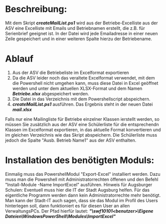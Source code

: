 # Beschreibung:
Mit dem Skript ***createMailList.ps1*** wird aus der Betriebe-Excelliste aus der ASV eine Excelliste mit Emails und Betriebnamen erstellt, die z.B. für Serienbrief geeignet ist. In der Datei wird jede Emailadresse in einer neuen Zeile gespeichert und in einer weiteren Spalte hierzu der Betriebename.

# Ablauf
1. Aus der ASV die Betriebeliste im Excelformat exportieren
2. Da die ASV leider noch das veraltete Excelformat verwendet, mit dem die Powershell nicht umgehen kann, muss diese Datei in Excel geöffnet werden und unter dem aktuellen XLSX-Format und dem Namen ***Betriebe.xlsx*** abgespeichert werden.
3. Die Datei in das Verzeichnis mit dem Powershellscript abspeichern.
4. ***createMailList.ps1*** ausführen. Das Ergebnis steht in der neuen Datei ***mail.xlsx***

Falls nur eine Mailingliste für Betriebe einzelner Klassen ierstellt werden, so müssen Sie zusätzlich aus der ASV eine Schülerliste für die entsprechendn Klassen im Excelformat exportieren, in das aktuelle Format konvertieren und im gleichen Verzeichnis wie das Skript abspeichern. Die Schülerliste muss jedoch die Spalte "Ausb. Betrieb Name1" aus der ASV enthalten. 

# Installation des benötigten Moduls:
Einmalig muss das PowershellModul "Export-Excel" installiert werden. Dazu muss man die Powershell mit Administratorrechten öffenen und den Befehl "Install-Module -Name ImportExcel" ausführen.
Hinweis für Augsburger Schulen: Eventuell muss hier die IT der Stadt Augsburg helfen. Für das eigentliche Programm werden dann kein Administratorrechte mehr benötigt. Man kann der Stadt-IT auch sagen, dass sie das Modul im Profil des Users hinterlegen soll, dann funktioniert es für diesen User an allen VerwaltungsPCs. Der Pfad hierfür lautet: ***"\\swf10101\<benutzer>\Eigene Dateien\WindowsPowerShell\Modules\ImportExcel"***
